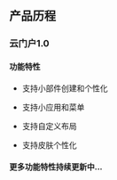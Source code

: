 ## 产品历程

### 云门户1.0

#### 功能特性

* 支持小部件创建和个性化

* 支持小应用和菜单

* 支持自定义布局

* 支持皮肤个性化

#### 更多功能特性持续更新中...